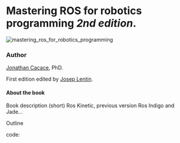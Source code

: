 # **Mastering ROS for robotics programming** _2nd edition_.


![](/wpage.unina.it/jonathan.cacace/Media/book_cover.png  "mastering_ros_for_robotics_programming")



### **Author**
[Jonathan Cacace](wpage.unina.it/jonathan.cacace), PhD.

First edition edited by [Josep Lentin](https://www.linkedin.com/in/lentinjoseph/).


#### **About the book**
Book description (short)
Ros Kinetic, previous version Ros Indigo and Jade...

Outline

code:
